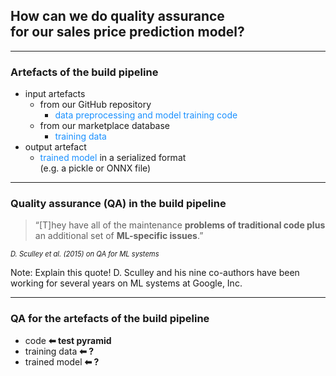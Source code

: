 ## How can we do quality assurance<br/>for our sales price prediction model?

---

### Artefacts of the build pipeline

- input artefacts
    - from our GitHub repository
        - <em style="color: #1b91ff; font-style: normal">data preprocessing and model training code</em>
    - from our marketplace database
        - <em style="color: #1b91ff; font-style: normal">training data</em>
- output artefact
    - <em style="color: #1b91ff; font-style: normal">trained model</em> in a serialized format<br/>
      (e.g. a pickle or ONNX file)

---

### Quality assurance (QA) in the build pipeline

> &ldquo;[T]hey have all of the maintenance **problems of traditional code plus**
> an additional set of **ML-specific issues**.&rdquo;

<cite style="font-size:0.8em">D. Sculley et al. (2015) on QA for ML systems</cite>

Note: Explain this quote!
D. Sculley and his nine co-authors have been working for several years on ML systems at Google, Inc.

---

### QA for the artefacts of the build pipeline

- code
  <strong class="fragment" data-fragment-index="1">
  <span class="fragment highlight-blue" data-fragment-index="1">⬅ test pyramid</span>
  </strong>
- training data
  <strong class="fragment" data-fragment-index="2">
  <span class="fragment highlight-blue" data-fragment-index="2">⬅ ?</span>
  </strong>
- trained model
  <strong class="fragment" data-fragment-index="3">
  <span class="fragment highlight-blue" data-fragment-index="3">⬅ ?</span>
  </strong>
